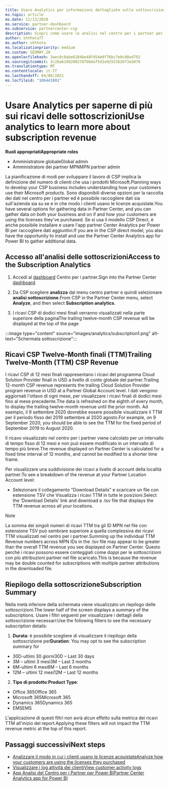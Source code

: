 ```yaml
---
title: Usare Analytics per informazioni dettagliate sulle sottoscrizioni
ms.topic: article
ms.date: 11/13/2020
ms.service: partner-dashboard
ms.subservice: partnercenter-csp
description: Scopri come usare le analisi nel centro per i partner per comprendere meglio il tuo business e come i tuoi clienti usano le licenze acquistate.
author: shthota77
ms.author: shthota
ms.localizationpriority: medium
ms.custom: SEOMAY.20
ms.openlocfilehash: 3aec8c8abe6184be48fd54e0f76bc7e0c08e4792
ms.sourcegitcommit: 3c26a61982082787bbdaf5d1e92553b26f3a5076
ms.translationtype: MT
ms.contentlocale: it-IT
ms.lasthandoff: 04/06/2021
ms.locfileid: "106441881"
---
```

# <a name="use-analytics-to-learn-more-about-subscription-revenue"></a><span data-ttu-id="b30a0-103">Usare Analytics per saperne di più sui ricavi delle sottoscrizioni</span><span class="sxs-lookup"><span data-stu-id="b30a0-103">Use analytics to learn more about subscription revenue</span></span>

<span data-ttu-id="b30a0-104">**Ruoli appropriati**</span><span class="sxs-lookup"><span data-stu-id="b30a0-104">**Appropriate roles**</span></span>

- <span data-ttu-id="b30a0-105">Amministratore globale</span><span class="sxs-lookup"><span data-stu-id="b30a0-105">Global admin</span></span>
- <span data-ttu-id="b30a0-106">Amministratore dei partner MPN</span><span class="sxs-lookup"><span data-stu-id="b30a0-106">MPN partner admin</span></span>

<span data-ttu-id="b30a0-107">La pianificazione di modi per sviluppare il lavoro di CSP implica la definizione del numero di clienti che usa i prodotti Microsoft.</span><span class="sxs-lookup"><span data-stu-id="b30a0-107">Planning ways to develop your CSP business includes understanding how your customers use their Microsoft products.</span></span> <span data-ttu-id="b30a0-108">Sono disponibili diverse opzioni per la raccolta dei dati nel centro per i partner ed è possibile raccogliere dati sia sull'azienda sia su se e in che modo i clienti usano le licenze acquistate.</span><span class="sxs-lookup"><span data-stu-id="b30a0-108">You have several options for gathering data in Partner Center, and you can gather data on both your business and on if and how your customers are using the licenses they've purchased.</span></span> <span data-ttu-id="b30a0-109">Se si usa il modello CSP Direct, è anche possibile installare e usare l'app partner Center Analytics per Power BI per raccogliere dati aggiuntivi.</span><span class="sxs-lookup"><span data-stu-id="b30a0-109">If you are in the CSP direct model, you also have the opportunity to install and use the Partner Center Analytics app for Power BI to gather additional data.</span></span>

## <a name="access-to-the-subscription-analytics"></a><span data-ttu-id="b30a0-110">Accesso all'analisi delle sottoscrizioni</span><span class="sxs-lookup"><span data-stu-id="b30a0-110">Access to the Subscription Analytics</span></span>

1. <span data-ttu-id="b30a0-111">Accedi al [dashboard](https://partner.microsoft.com/dashboard/home) Centro per i partner.</span><span class="sxs-lookup"><span data-stu-id="b30a0-111">Sign into the Partner Center [dashboard](https://partner.microsoft.com/dashboard/home).</span></span>
1. <span data-ttu-id="b30a0-112">Da CSP scegliere **analizza** dal menu centro partner e quindi selezionare **analisi sottoscrizione**.</span><span class="sxs-lookup"><span data-stu-id="b30a0-112">From CSP in the Partner Center menu, select **Analyze**, and then select **Subscription analytics**.</span></span>

1. <span data-ttu-id="b30a0-113">I ricavi CSP di dodici mesi finali verranno visualizzati nella parte superiore della pagina</span><span class="sxs-lookup"><span data-stu-id="b30a0-113">The trailing twelve-month CSP revenue will be displayed at the top of the page</span></span>

:::image type="content" source="images/analytics/subscription1.png" alt-text="Schermata sottoscrizione":::

## <a name="trailing-twelve-month-ttm-csp-revenue"></a><span data-ttu-id="b30a0-115">Ricavi CSP Twelve-Month finali (TTM)</span><span class="sxs-lookup"><span data-stu-id="b30a0-115">Trailing Twelve-Month (TTM) CSP Revenue</span></span>

<span data-ttu-id="b30a0-116">I ricavi CSP di 12 mesi finali rappresentano i ricavi del programma Cloud Solution Provider finali in USD a livello di conto globale del partner.</span><span class="sxs-lookup"><span data-stu-id="b30a0-116">Trailing 12-month CSP revenue represents the trailing Cloud Solution Provider program revenue in USD at a Partner Global Account level.</span></span> <span data-ttu-id="b30a0-117">I dati vengono aggiornati l'ottavo di ogni mese, per visualizzare i ricavi finali di dodici mesi fino al mese precedente.</span><span class="sxs-lookup"><span data-stu-id="b30a0-117">The data is refreshed on the eighth of every month, to display the trailing twelve-month revenue until the prior month.</span></span> <span data-ttu-id="b30a0-118">Ad esempio, il 9 settembre 2020 dovrebbe essere possibile visualizzare il TTM per il periodo fisso del 2019 settembre al 2020 agosto.</span><span class="sxs-lookup"><span data-stu-id="b30a0-118">For example, on 9 September 2020, you should be able to see the TTM for the fixed period of September 2019 to August 2020.</span></span>

<span data-ttu-id="b30a0-119">Il ricavo visualizzato nel centro per i partner viene calcolato per un intervallo di tempo fisso di 12 mesi e non può essere modificato in un intervallo di tempo più breve.</span><span class="sxs-lookup"><span data-stu-id="b30a0-119">The revenue displayed on Partner Center is calculated for a fixed time interval of 12 months, and cannot be modified to a shorter time frame.</span></span>

<span data-ttu-id="b30a0-120">Per visualizzare una suddivisione dei ricavi a livello di account della località partner:</span><span class="sxs-lookup"><span data-stu-id="b30a0-120">To see a breakdown of the revenue at your Partner Location Account level:</span></span>

- <span data-ttu-id="b30a0-121">Selezionare il collegamento "Download Details" e scaricare un file con estensione TSV che Visualizza i ricavi TTM in tutte le posizioni.</span><span class="sxs-lookup"><span data-stu-id="b30a0-121">Select the ‘Download Details’ link and download a .tsv file that displays the TTM revenue across all your locations.</span></span>

>[!NOTE] 
><span data-ttu-id="b30a0-122">La somma dei singoli numeri di ricavi TTM tra gli ID MPN nel file con estensione TSV può sembrare superiore a quella complessiva dei ricavi TTM visualizzati nel centro per i partner.</span><span class="sxs-lookup"><span data-stu-id="b30a0-122">Summing up the individual TTM Revenue numbers across MPN IDs in the .tsv file may appear to be greater than the overall TTM revenue you see displayed on Partner Center.</span></span> <span data-ttu-id="b30a0-123">Questo perché i ricavi possono essere conteggiati come doppi per le sottoscrizioni con più attribuzioni partner nel file scaricato.</span><span class="sxs-lookup"><span data-stu-id="b30a0-123">This is because the revenue may be double counted for subscriptions with multiple partner attributions in the downloaded file.</span></span>

## <a name="subscription-summary"></a><span data-ttu-id="b30a0-124">Riepilogo della sottoscrizione</span><span class="sxs-lookup"><span data-stu-id="b30a0-124">Subscription Summary</span></span>

<span data-ttu-id="b30a0-125">Nella metà inferiore della schermata viene visualizzato un riepilogo delle sottoscrizioni.</span><span class="sxs-lookup"><span data-stu-id="b30a0-125">The lower half of the screen displays a summary of the subscriptions.</span></span> <span data-ttu-id="b30a0-126">Usare i filtri seguenti per visualizzare i dettagli della sottoscrizione necessari:</span><span class="sxs-lookup"><span data-stu-id="b30a0-126">Use the following filters to see the necessary subscription details:</span></span>  

1. <span data-ttu-id="b30a0-127">**Durata**: è possibile scegliere di visualizzare il riepilogo della sottoscrizione per</span><span class="sxs-lookup"><span data-stu-id="b30a0-127">**Duration**: You may opt to see the subscription summary for</span></span> 

- <span data-ttu-id="b30a0-128">30D-ultimi 30 giorni</span><span class="sxs-lookup"><span data-stu-id="b30a0-128">30D – Last 30 days</span></span>
- <span data-ttu-id="b30a0-129">3M – ultimi 3 mesi</span><span class="sxs-lookup"><span data-stu-id="b30a0-129">3M – Last 3 months</span></span>
- <span data-ttu-id="b30a0-130">6M-ultimi 6 mesi</span><span class="sxs-lookup"><span data-stu-id="b30a0-130">6M – Last 6 months</span></span>
- <span data-ttu-id="b30a0-131">12M – ultimi 12 mesi</span><span class="sxs-lookup"><span data-stu-id="b30a0-131">12M – Last 12 months</span></span>

2. <span data-ttu-id="b30a0-132">**Tipo di prodotto**:</span><span class="sxs-lookup"><span data-stu-id="b30a0-132">**Product Type**:</span></span>
 
- <span data-ttu-id="b30a0-133">Office 365</span><span class="sxs-lookup"><span data-stu-id="b30a0-133">Office 365</span></span>
- <span data-ttu-id="b30a0-134">Microsoft 365</span><span class="sxs-lookup"><span data-stu-id="b30a0-134">Microsoft 365</span></span>
- <span data-ttu-id="b30a0-135">Dynamics 365</span><span class="sxs-lookup"><span data-stu-id="b30a0-135">Dynamics 365</span></span>
- <span data-ttu-id="b30a0-136">EMS</span><span class="sxs-lookup"><span data-stu-id="b30a0-136">EMS</span></span>

<span data-ttu-id="b30a0-137">L'applicazione di questi filtri non avrà alcun effetto sulla metrica dei ricavi TTM all'inizio del report.</span><span class="sxs-lookup"><span data-stu-id="b30a0-137">Applying these filters will not impact the TTM revenue metric at the top of this report.</span></span>


 
## <a name="next-steps"></a><span data-ttu-id="b30a0-138">Passaggi successivi</span><span class="sxs-lookup"><span data-stu-id="b30a0-138">Next steps</span></span>

- [<span data-ttu-id="b30a0-139">Analizzare il modo in cui i clienti usano le licenze acquistate</span><span class="sxs-lookup"><span data-stu-id="b30a0-139">Analyze how your customers are using the licenses they purchased</span></span>](increasing-adoption-and-satisfaction.md)  
- [<span data-ttu-id="b30a0-140">Visualizzare i log attività dei clienti</span><span class="sxs-lookup"><span data-stu-id="b30a0-140">View customer activity logs</span></span>](activity-logs.md)
- [<span data-ttu-id="b30a0-141">App Analisi del Centro per i Partner per Power BI</span><span class="sxs-lookup"><span data-stu-id="b30a0-141">Partner Center Analytics app for Power BI</span></span>](power-bi-app-for-direct-partners.md)







